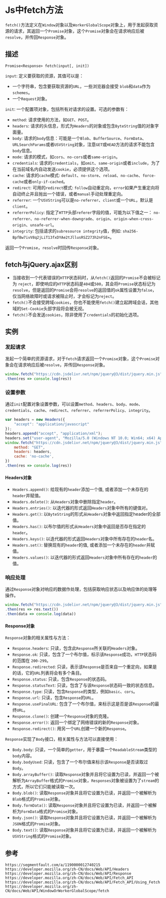 # Js中fetch方法
`fetch()`方法定义在`Window`对象以及`WorkerGlobalScope`对象上，用于发起获取资源的请求，其返回一个`Promise`对象，这个`Promise`对象会在请求响应后被`resolve`，并传回`Response`对象。

## 描述
`Promise<Response> fetch(input[, init])`  

`input`: 定义要获取的资源，其值可以是：
* 一个字符串，包含要获取资源的`URL`，一些浏览器会接受 `blob`和`data`作为`schemes`。
* 一个`Request`对象。  

`init`: 一个配置项对象，包括所有对请求的设置。可选的参数有：
* `method`: 请求使用的方法，如`GET`、`POST`。
* `headers`: 请求的头信息，形式为`Headers`的对象或包含`ByteString`值的对象字面量。
* `body`: 请求的`body`信息：可能是一个`Blob`、`BufferSource`、`FormData`、`URLSearchParams`或者`USVString`对象，注意`GET`或`HEAD`方法的请求不能包含`body`信息。
* `mode`: 请求的模式，如`cors`、`no-cors`或者`same-origin`。
* `credentials`: 请求的`credentials`，如`omit`、`same-origin`或者`include`，为了在当前域名内自动发送`cookie`，必须提供这个选项。
* `cache`: 请求的`cache`模式: `default`、`no-store`、`reload`、`no-cache`、`force-cache`或者`only-if-cached`。
* `redirect`: 可用的`redirect`模式: `follow`自动重定向，`error`如果产生重定向将自动终止并且抛出一个错误，或者`manual`手动处理重定向。
* `referrer`: 一个`USVString`可以是`no-referrer`、`client`或一个`URL`，默认是 `client`。
* `referrerPolicy`: 指定了`HTTP`头部`referer`字段的值，可能为以下值之一： `no-referrer`、`no-referrer-when-downgrade`、`origin`、`origin-when-cross-origin`、`unsafe-url`。
* `integrity`: 包括请求的`subresource integrity`值，例如: `sha256-BpfBw7ivV8q2jLiT13fxDYAe2tJllusRSZ273h2nFSE=`。

返回一个`Promise`，`resolve`时回传`Response`对象。

## fetch与jQuery.ajax区别
* 当接收到一个代表错误的`HTTP`状态码时，从`fetch()`返回的`Promise`不会被标记为 `reject`，即使响应的`HTTP`状态码是`404`或`500`，其会将`Promise`状态标记为 `resolve`，但是返回的`Promise`会将`resolve`的返回值的`ok`属性设置为`false`，仅当网络故障时或请求被阻止时，才会标记为`reject`。
* `fetch()`不会接受跨域`cookies`，你也不能使用`fetch()`建立起跨域会话，其他域的`Set-Cookie`头部字段将会被无视。
* `fetch()`不会发送`cookies`，除非使用了`credentials`的初始化选项。

## 实例

### 发起请求
发起一个简单的资源请求，对于`fetch`请求返回一个`Promise`对象，这个`Promise`对象会在请求响应后被`resolve`，并传回`Response`对象。

```javascript
window.fetch("https://cdn.jsdelivr.net/npm/jquery@3/dist/jquery.min.js")
.then(res => console.log(res))
```
### 设置参数

通过`init`配置对象设置参数，可以设置`method`、`headers`、`body`、`mode`、`credentials`、`cache`、`redirect`、`referrer`、`referrerPolicy`、`integrity`。

```javascript
var headers = new Headers({
    "accept": "application/javascript" 
});
headers.append("accept", "application/xml");
headers.set("user-agent", "Mozilla/5.0 (Windows NT 10.0; Win64; x64) AppleWebKit/537.36 (KHTML, like Gecko) Chrome/81.0.4044.92 Safari/537.36");
window.fetch("https://cdn.jsdelivr.net/npm/jquery@3/dist/jquery.min.js", {
    method: "GET",
    headers: headers,
    cache: 'no-cache',
})
.then(res => console.log(res))
```

#### Headers对象
* `Headers.append()`: 给现有的`header`添加一个值, 或者添加一个未存在的`header`并赋值。
* `Headers.delete()`: 从`Headers`对象中删除指定`header`。
* `Headers.entries()`: 以迭代器的形式返回`Headers`对象中所有的键值对。
* `Headers.get()`: 以`ByteString`的形式从`Headers`对象中返回指定header的全部值。
* `Headers.has()`: 以布尔值的形式从`Headers`对象中返回是否存在指定的`header`。
* `Headers.keys()`: 以迭代器的形式返回`Headers`对象中所有存在的`header`名。
* `Headers.set()`: 替换现有的`header`的值, 或者添加一个未存在的`header`并赋值。
* `Headers.values()`: 以迭代器的形式返回`Headers`对象中所有存在的`header`的值。


### 响应处理

通过`Response`对象对响应的数据作处理，包括获取响应状态以及响应体的处理等操作。

```javascript
window.fetch("https://cdn.jsdelivr.net/npm/jquery@3/dist/jquery.min.js")
.then(res => res.text())
.then(data => console.log(data))
```

#### Response对象
`Response`对象的相关属性与方法：
* `Response.headers`: 只读，包含此`Response`所关联的`Headers`对象。
* `Response.ok`: 只读，包含了一个布尔值，标示该`Response`成功，`HTTP`状态码的范围在 `200-299`。
* `Response.redirected`: 只读，表示该`Response`是否来自一个重定向，如果是的话，它的`URL`列表将会有多个条目。
* `Response.status`: 只读，包含`Response`的状态码。
* `Response.statusText`: 只读，包含了与该`Response`状态码一致的状态信息。
* `Response.type`: 只读，包含`Response`的类型，例如`basic`、`cors`。
* `Response.url`: 只读，包含`Response`的`URL`。
* `Response.useFinalURL`: 包含了一个布尔值，来标示这是否是该`Response`的最终`URL`。
* `Response.clone()`: 创建一个`Response`对象的克隆。
* `Response.error()`: 返回一个绑定了网络错误的新的`Response`对象。
* `Response.redirect()`: 用另一个`URL`创建一个新的`Response`。

`Response`实现了`Body`接口，相关属性与方法可以直接使用：
* `Body.body`: 只读，一个简单的`getter`，用于暴露一个`ReadableStream`类型的`body`内容。
* `Body.bodyUsed`: 只读，包含了一个布尔值来标示该`Response`是否读取过`Body`。
* `Body.arrayBuffer()`: 读取`Response`对象并且将它设置为已读，并返回一个被解析为`ArrayBuffer`格式的`Promise`对象，`Responses`对象被设置为了`stream`的方式，所以它们只能被读取一次。
* `Body.blob()`: 
读取`Response`对象并且将它设置为已读，并返回一个被解析为`Blob`格式的`Promise`对象。
* `Body.formData()`: 
读取`Response`对象并且将它设置为已读，并返回一个被解析为`FormData`格式的`Promise`对象。
* `Body.json()`: 
读取`Response`对象并且将它设置为已读，并返回一个被解析为`JSON`格式的`Promise`对象。
* `Body.text()`: 
读取`Response`对象并且将它设置为已读，并返回一个被解析为`USVString`格式的`Promise`对象。





## 参考

```
https://segmentfault.com/a/1190000012740215
https://developer.mozilla.org/zh-CN/docs/Web/API/Headers
https://developer.mozilla.org/zh-CN/docs/Web/API/Response
https://developer.mozilla.org/zh-CN/docs/Web/API/Fetch_API
https://developer.mozilla.org/zh-CN/docs/Web/API/Fetch_API/Using_Fetch
https://developer.mozilla.org/zh-CN/docs/Web/API/WindowOrWorkerGlobalScope/fetch
```
